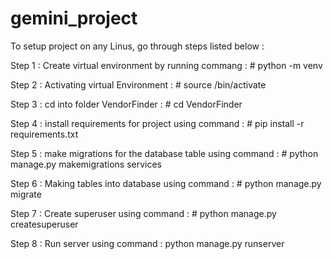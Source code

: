 # gemini_project

To setup project on any Linus, go through steps listed below :

Step 1 : Create virtual environment by running commang : # python -m venv <virtual-name>
  
Step 2 : Activating virtual Environment : # source <virtual-name>/bin/activate
  
Step 3 : cd into folder VendorFinder : # cd VendorFinder

Step 4 : install requirements for project using command : # pip install -r requirements.txt

Step 5 : make migrations for the database table using command : # python manage.py makemigrations services

Step 6 : Making tables into database using command : # python manage.py migrate

Step 7 : Create superuser using command : # python manage.py createsuperuser

Step 8 : Run server using command : python manage.py runserver
